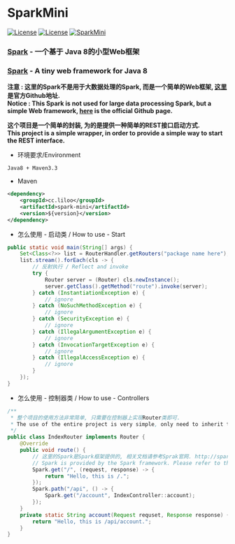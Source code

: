 # SparkMini
[![License](https://img.shields.io/badge/License-Apache2-blue.svg)]() [![License](https://img.shields.io/badge/JDK-1.8-brightgreen.svg)]() [![SparkMini](https://img.shields.io/badge/build-passing-green.svg)]()

### [Spark][1] - 一个基于 Java 8的小型Web框架
### [Spark][1] - A tiny web framework for Java 8

**注意 : 这里的Spark不是用于大数据处理的Spark, 而是一个简单的Web框架, [这里][1]是官方Github地址.**  
**Notice : This Spark is not used for large data processing Spark, but a simple Web framework, [here][1] is the official Github page.**

**这个项目是一个简单的封装, 为的是提供一种简单的REST接口启动方式.**  
**This project is a simple wrapper, in order to provide a simple way to start the REST interface.**

 - 环境要求/Environment  
```
Java8 + Maven3.3
```

 - Maven  
```xml
<dependency>
	<groupId>cc.liloo</groupId>
	<artifactId>spark-mini</artifactId>
	<version>${version}</version>
</dependency>
```

 - 怎么使用 - 启动类 / How to use - Start
```java
public static void main(String[] args) {
	Set<Class<?>> list = RouterHandler.getRouters("package name here");
	list.stream().forEach(cls -> {
		// 反射执行 / Reflect and invoke
		try {
			Router server = (Router) cls.newInstance();
			server.getClass().getMethod("route").invoke(server);
		} catch (InstantiationException e) {
			// ignore
		} catch (NoSuchMethodException e) {
			// ignore
		} catch (SecurityException e) {
			// ignore
		} catch (IllegalArgumentException e) {
			// ignore
		} catch (InvocationTargetException e) {
			// ignore
		} catch (IllegalAccessException e) {
			// ignore
		}
	});
}
```

 - 怎么使用 - 控制器类 / How to use - Controllers
```java
/**
 * 整个项目的使用方法非常简单, 只需要在控制器上实现Router类即可.
 * The use of the entire project is very simple, only need to inherit the Router class can be on the controller.
 */
public class IndexRouter implements Router {
   	@Override
   	public void route() {
		// 这里的Spark是Spark框架提供的, 相关文档请参考Sprak官网. http://sparkjava.com/documentation
		// Spark is provided by the Spark framework. Please refer to the Sprak website for documentation. http://sparkjava.com/documentation
		Spark.get("/", (request, response) -> {
   			return "Hello, this is /.";
   		});
   		Spark.path("/api", () -> {
   			Spark.get("/account", IndexController::account);
   		});
   	}
   	private static String account(Request requset, Response response) {
   		return "Hello, this is /api/account.";
   	}
}
```

  [1]: https://github.com/perwendel/spark